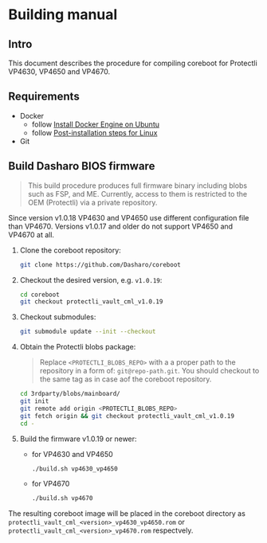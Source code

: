 # Building manual

## Intro

This document describes the procedure for compiling coreboot for Protectli
VP4630, VP4650 and VP4670.

## Requirements

- Docker
    + follow [Install Docker Engine on Ubuntu](https://docs.docker.com/engine/install/ubuntu/)
    + follow [Post-installation steps for Linux](https://docs.docker.com/engine/install/linux-postinstall/)
- Git

## Build Dasharo BIOS firmware

> This build procedure produces full firmware binary including blobs such as
> FSP, and ME. Currently, access to them is restricted to the OEM (Protectli) via
> a private repository.

Since version v1.0.18 VP4630 and VP4650 use different configuration file than
VP4670. Versions v1.0.17 and older do not support VP4650 and VP4670 at all.

1. Clone the coreboot repository:

    ```bash
    git clone https://github.com/Dasharo/coreboot
    ```

1. Checkout the desired version, e.g. `v1.0.19`:

    ```bash
    cd coreboot
    git checkout protectli_vault_cml_v1.0.19
    ```

1. Checkout submodules:

    ```bash
    git submodule update --init --checkout
    ```

1. Obtain the Protectli blobs package:

    > Replace `<PROTECTLI_BLOBS_REPO>` with a a proper path to the repository
    > in a form of: `git@repo-path.git`. You should checkout to the same tag as
    > in case aof the coreboot repository.

    ```bash
    cd 3rdparty/blobs/mainboard/
    git init
    git remote add origin <PROTECTLI_BLOBS_REPO>
    git fetch origin && git checkout protectli_vault_cml_v1.0.19
    cd -
    ```

1. Build the firmware v1.0.19 or newer:

    + for VP4630 and VP4650

        ```bash
        ./build.sh vp4630_vp4650
        ```

    + for VP4670

        ```bash
        ./build.sh vp4670
        ```

The resulting coreboot image will be placed in the coreboot directory as
`protectli_vault_cml_<version>_vp4630_vp4650.rom` or
`protectli_vault_cml_<version>_vp4670.rom` respectvely.
